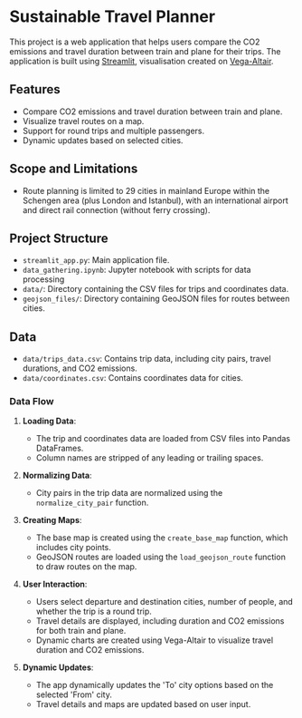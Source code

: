 # Sustainable Travel Planner

This project is a web application that helps users compare the CO2 emissions and travel duration between train and plane for their trips. The application is built using [Streamlit](https://streamlit.io/), visualisation created on [Vega-Altair](https://altair-viz.github.io/).

## Features

- Compare CO2 emissions and travel duration between train and plane.
- Visualize travel routes on a map.
- Support for round trips and multiple passengers.
- Dynamic updates based on selected cities.

## Scope and Limitations

- Route planning is limited to 29 cities in mainland Europe within the Schengen area (plus London and Istanbul), with an international airport and direct rail connection (without ferry crossing).

## Project Structure

- `streamlit_app.py`: Main application file.
- `data_gathering.ipynb`: Jupyter notebook with scripts for data processing
- `data/`: Directory containing the CSV files for trips and coordinates data.
- `geojson_files/`: Directory containing GeoJSON files for routes between cities.

## Data

- `data/trips_data.csv`: Contains trip data, including city pairs, travel durations, and CO2 emissions.
- `data/coordinates.csv`: Contains coordinates data for cities.

### Data Flow

1. **Loading Data**:
   - The trip and coordinates data are loaded from CSV files into Pandas DataFrames.
   - Column names are stripped of any leading or trailing spaces.

2. **Normalizing Data**:
   - City pairs in the trip data are normalized using the `normalize_city_pair` function.

3. **Creating Maps**:
   - The base map is created using the `create_base_map` function, which includes city points.
   - GeoJSON routes are loaded using the `load_geojson_route` function to draw routes on the map.

4. **User Interaction**:
   - Users select departure and destination cities, number of people, and whether the trip is a round trip.
   - Travel details are displayed, including duration and CO2 emissions for both train and plane.
   - Dynamic charts are created using Vega-Altair to visualize travel duration and CO2 emissions.

5. **Dynamic Updates**:
   - The app dynamically updates the 'To' city options based on the selected 'From' city.
   - Travel details and maps are updated based on user input.
